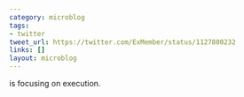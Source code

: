 ```yaml
---
category: microblog
tags:
- twitter
tweet_url: https://twitter.com/ExMember/status/1127800232
links: []
layout: microblog
---
```

is focusing on execution.
